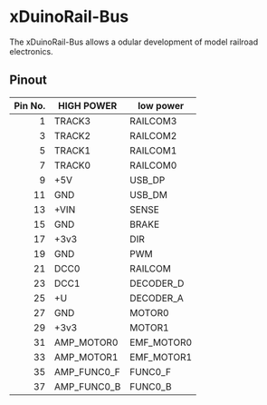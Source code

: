 # xDuinoRail-Bus
The xDuinoRail-Bus allows a odular development of model railroad electronics.

## Pinout

Pin No. | HIGH POWER | low power
---:|---          |---
1  | TRACK3      | RAILCOM3
3  | TRACK2      | RAILCOM2
5  | TRACK1      | RAILCOM1
7  | TRACK0      | RAILCOM0
9  | +5V         | USB_DP
11 | GND         | USB_DM
13 | +VIN        | SENSE
15 | GND         | BRAKE
17 | +3v3        | DIR
19 | GND         | PWM
21 | DCC0        | RAILCOM
23 | DCC1        | DECODER_D
25 | +U          | DECODER_A
27 | GND         | MOTOR0
29 | +3v3        | MOTOR1
31 | AMP_MOTOR0  | EMF_MOTOR0
33 | AMP_MOTOR1  | EMF_MOTOR1
35 | AMP_FUNC0_F | FUNC0_F
37 | AMP_FUNC0_B | FUNC0_B

